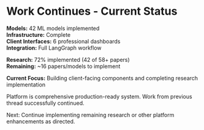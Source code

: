 # Work Continues - Current Status

**Models:** 42 ML models implemented  
**Infrastructure:** Complete  
**Client Interfaces:** 6 professional dashboards  
**Integration:** Full LangGraph workflow  

**Research:** 72% implemented (42 of 58+ papers)  
**Remaining:** ~16 papers/models to implement

**Current Focus:** Building client-facing components and completing research implementation

Platform is comprehensive production-ready system. Work from previous thread successfully continued.

Next: Continue implementing remaining research or other platform enhancements as directed.